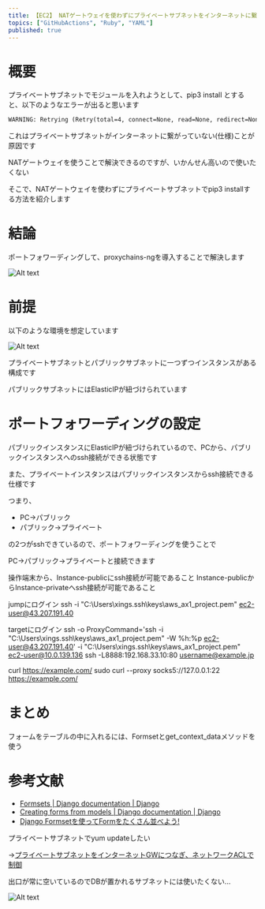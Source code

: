```yaml
---
title: 【EC2】 NATゲートウェイを使わずにプライベートサブネットをインターネットに繋いでpip installする
topics: ["GitHubActions", "Ruby", "YAML"]
published: true
---
```


# 概要

プライベートサブネットでモジュールを入れようとして、pip3 install <xxx> とすると、以下のようなエラーが出ると思います

``` cmd
WARNING: Retrying (Retry(total=4, connect=None, read=None, redirect=None, status=None)) after connection broken by 'NewConnectionError('<pip._vendor.urllib3.connection.HTTPSConnection object at 0x7fa895d65890>: Failed to establish a new connection: [Errno 101] Network is unreachable')': /simple/pandas/
```

これはプライベートサブネットがインターネットに繋がっていない(仕様)ことが原因です

NATゲートウェイを使うことで解決できるのですが、いかんせん高いので使いたくない

そこで、NATゲートウェイを使わずにプライベートサブネットでpip3 installする方法を紹介します

# 結論

ポートフォワーディングして、proxychains-ngを導入することで解決します

![Alt text](https://i.gyazo.com/d03b6fb7ae47523cf7b42530b4e7792f.png)

# 前提

以下のような環境を想定しています

![Alt text](https://i.gyazo.com/312c8778b915c23434459afca51a4edb.png)

プライベートサブネットとパブリックサブネットに一つずつインスタンスがある構成です

パブリックサブネットにはElasticIPが紐づけられています

# ポートフォワーディングの設定

パブリックインスタンスにElasticIPが紐づけられているので、PCから、パブリックインスタンスへのssh接続ができる状態です

また、プライベートインスタンスはパブリックインスタンスからssh接続できる仕様です

つまり、

- PC->パブリック
- パブリック->プライベート

の2つがsshできているので、ポートフォワーディングを使うことで

PC->パブリック->プライベートと接続できます




操作端末から、Instance-publicにssh接続が可能であること
Instance-publicからInstance-privateへssh接続が可能であること


jumpにログイン
ssh -i "C:\Users\xings\.ssh\keys\aws_ax1_project.pem" ec2-user@43.207.191.40

targetにログイン
ssh -o ProxyCommand='ssh -i "C:\Users\xings\.ssh\keys\aws_ax1_project.pem" -W %h:%p ec2-user@43.207.191.40' -i "C:\Users\xings\.ssh\keys\aws_ax1_project.pem" ec2-user@10.0.139.136
ssh -L8888:192.168.33.10:80 username@example.jp









curl https://example.com/
sudo curl --proxy socks5://127.0.0.1:22 https://example.com/
# まとめ

フォームをテーブルの中に入れるには、Formsetとget_context_dataメソッドを使う

# 参考文献

- [Formsets | Django documentation | Django](https://docs.djangoproject.com/en/4.1/topics/forms/formsets/)
- [Creating forms from models | Django documentation | Django](https://docs.djangoproject.com/en/4.1/topics/forms/modelforms/#model-formsets:~:text=%22birth_date%22%2C)
- [Django Formsetを使ってFormをたくさん並べよう!](https://qiita.com/qtatsunishiura/items/a6cc11e025aca1c16ed1)



プライベートサブネットでyum updateしたい

->[プライベートサブネットをインターネットGWにつなぎ、ネットワークACLで制御](https://qiita.com/SSMU3/items/5ed5792e74266b54ff8b)


出口が常に空いているのでDBが置かれるサブネットには使いたくない...



![Alt text](https://i.gyazo.com/91894cd2f11952b8106ee12441d214d4.png)
